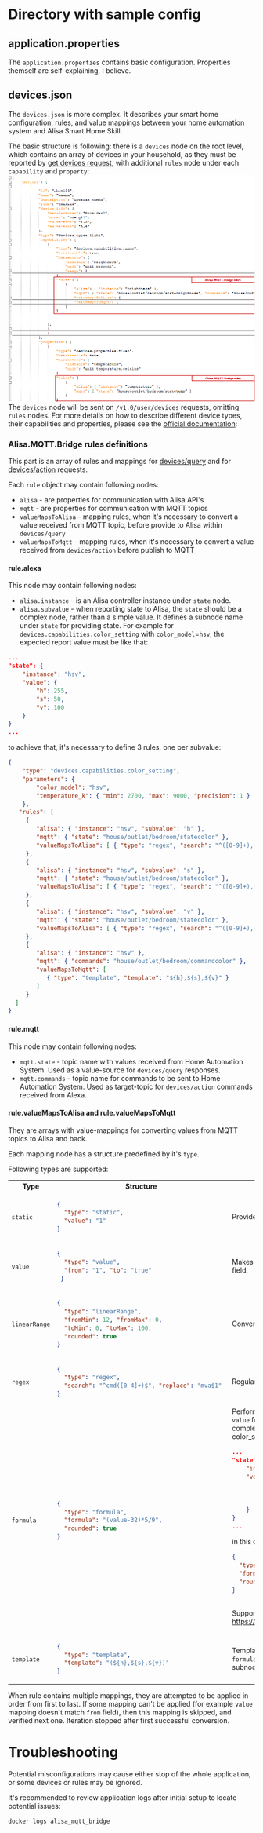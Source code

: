 # Directory with sample config

## application.properties
The `application.properties` contains basic configuration. Properties themself are self-explaining, I believe.

## devices.json
The `devices.json` is more complex. It describes your smart home configuration, rules, and value mappings between your home automation system and Alisa Smart Home Skill.

The basic structure is following: there is a `devices` node on the root level, which contains an array of devices in your household, as they must be reported by [get devices request](https://yandex.ru/dev/dialogs/alice/doc/smart-home/reference/get-devices.html), with additional `rules` node under each `capability` and `property`: 
![Structure](../README/devices_json_structure.png)
The `devices` node will be sent on `/v1.0/user/devices` requests, omitting `rules` nodes. For more details on how to describe different device types, their capabilities and properties, please see the [official documentation](https://yandex.ru/dev/dialogs/alice/doc/smart-home/concepts/device-types.html): 

### Alisa.MQTT.Bridge rules definitions
This part is an array of rules and mappings for [devices/query](https://yandex.ru/dev/dialogs/alice/doc/smart-home/reference/post-devices-query.html) and for [devices/action](https://yandex.ru/dev/dialogs/alice/doc/smart-home/reference/post-action.html) requests.

Each `rule` object may contain following nodes:
- `alisa` - are properties for communication with Alisa API's
- `mqtt` - are properties for communication with MQTT topics
- `valueMapsToAlisa` - mapping rules, when it's necessary to convert a value received from MQTT topic, before provide to Alisa within `devices/query`
- `valueMapsToMqtt` - mapping rules, when it's necessary to convert a value received from `devices/action` before publish to MQTT

#### rule.alexa
This node may contain following nodes:
- `alisa.instance` - is an Alisa controller instance under `state` node.
- `alisa.subvalue` - when reporting state to Alisa, the `state` should be a complex node, rather than a simple value. It defines a subnode name under `state` for providing state. For example for `devices.capabilities.color_setting` with `color_model`=`hsv`, the expected report value must be like that:

```json
...
"state": {
    "instance": "hsv",
    "value": {
        "h": 255,
        "s": 50,
        "v": 100
    }
}
...
```

to achieve that, it's necessary to define 3 rules, one per subvalue:

```json
{
    "type": "devices.capabilities.color_setting",
    "parameters": {
        "color_model": "hsv",
        "temperature_k": { "min": 2700, "max": 9000, "precision": 1 }
    },
   "rules": [
     {
        "alisa": { "instance": "hsv", "subvalue": "h" },
        "mqtt": { "state": "house/outlet/bedroom/statecolor" },
        "valueMapsToAlisa": [ { "type": "regex", "search": "^([0-9]+),([0-9]+),([0-9]+)$",  "replace": "$1" } ]
     },
     {
        "alisa": { "instance": "hsv", "subvalue": "s" },
        "mqtt": { "state": "house/outlet/bedroom/statecolor" },
        "valueMapsToAlisa": [ { "type": "regex", "search": "^([0-9]+),([0-9]+),([0-9]+)$",  "replace": "$2" } ]
     },
     {
        "alisa": { "instance": "hsv", "subvalue": "v" },
        "mqtt": { "state": "house/outlet/bedroom/statecolor" },
        "valueMapsToAlisa": [ { "type": "regex", "search": "^([0-9]+),([0-9]+),([0-9]+)$",  "replace": "$3" } ]
     },
     {
        "alisa": { "instance": "hsv" },
        "mqtt": { "commands": "house/outlet/bedroom/commandcolor" },
        "valueMapsToMqtt": [ 
           { "type": "template", "template": "${h},${s},${v}" }
        ]
     }
  ]
}
```

#### rule.mqtt
This node may contain following nodes:
- `mqtt.state` - topic name with values received from Home Automation System. Used as a value-source for `devices/query` responses.
- `mqtt.commands` - topic name for commands to be sent to Home Automation System. Used as target-topic for `devices/action` commands received from Alexa.

#### rule.valueMapsToAlisa and rule.valueMapsToMqtt
They are arrays with value-mappings for converting values from MQTT topics to Alisa and back.

Each mapping node has a structure predefined by it's `type`.

Following types are supported:

<table>
<tr><th>Type</th><th>Structure</th><th>Description</th></tr>
<tr><td><code>static</code></td><td>

```json
{ 
  "type": "static", 
  "value": "1" 
}
```

</td>
<td>Provides a constant predefined value. </td></tr>

<tr><td><code>value</code></td><td>

```json
{ 
  "type": "value", 
  "from": "1", "to": "true" 
 }
 ```

</td>
<td>Makes a simple conversion when input value matches to `from` field. </td></tr>

<tr><td><code>linearRange</code></td><td>

```json
{ 
  "type": "linearRange", 
  "fromMin": 12, "fromMax": 0, 
  "toMin": 0, "toMax": 100, 
  "rounded": true 
}
```

</td>
<td>Converts integer and float ranges.</td></tr>


<tr><td><code>regex</code></td><td>

```json
{ 
  "type": "regex", 
  "search": "^cmd([0-4]+)$", "replace": "mva$1" 
}
```

</td>
<td>Regular expressions.</td></tr>

<tr><td><code>formula</code></td><td>

```json
{ 
  "type": "formula", 
  "formula": "(value-32)*5/9", 
  "rounded": true 
}
```

</td>
<td>Performs calculation according to formula. Variables can be either <code>value</code> for simple inputs, or any other name, when input value is a complex object. For example when recevied a command for color_setting adjustment, the input object looks like that:

```json
...
"state": {
    "instance": "hsv",
    "value": {
        "h": 255,
        "s": 50,
        "v": 100
    }
}
...
```

in this case, one can use <code>h</code>, <code>s</code>, and <code>v</code> as formula variables:

```json
{ 
  "type": "formula", 
  "formula": "(h-32)*5/9 + 256*(s-32)*5/9 + 65535*(v-32)*5/9", 
  "rounded": true 
}
```

  <br> Supported expressions can be found at https://www.objecthunter.net/exp4j/ </td></tr>
  
<tr><td><code>template</code></td><td>

```json
{ 
  "type": "template", 
  "template": "(${h},${s},${v})" 
}
```

</td>
<td>Template with named placeholders, wrapped into ${name}. Same as <code>formula</code>, names can be either <code>${value}</code>, or any other value-subnode-name, like <code>${h}</code>, <code>${s}</code>, <code>${v}</code>, etc. </td></tr>
  
</table>

When rule contains multiple mappings, they are attempted to be applied in order from first to last. If some mapping can't be applied (for example `value` mapping doesn't match `from` field), then this mapping is skipped, and verified next one. Iteration stopped after first successful conversion.    

# Troubleshooting
Potential misconfigurations may cause either stop of the whole application, or some devices or rules may be ignored.

It's recommended to review application logs after initial setup to locate potential issues: 

```
docker logs alisa_mqtt_bridge
```